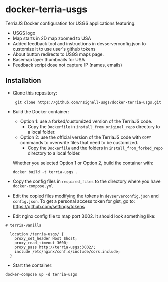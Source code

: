 # docker-terria-usgs
TerriaJS Docker configuration for USGS applications featuring:
- USGS logo
- Map starts in 2D map zoomed to USA
- Added feedback tool and instructions in devserverconfig.json to customize it to use user's github tokens 
- About button redirects to USGS maps page.
- Basemap layer thumbnails for USA
- Feedback script dose not capture IP (names, emails)

## Installation

* Clone this repository: 
  ```
   git clone https://github.com/rsignell-usgs/docker-terria-usgs.git
  ```
* Build the Docker container:
  * Option 1: use a forked/customized version of the TerriaJS code.
    * Copy the `Dockerfile` in `install_from_original_repo` directory to a local folder.
  * Option 2: use the official version of the TerriaJS code with `COPY` commands to overwrite files that need to be customized. 
    * Copy the `Dockerfile` and the folders in `install_from_forked_repo` directory to a local folder. 
  
  Whether you selected Option 1 or Option 2, build the container with:  
  ```
  docker build -t terria-usgs .
  ```

* Copy the config files in `required_files` to the directory where you have `docker-compose.yml`
* Edit the copied files modifying the tokens in `devserverconfig.json` and `config.json`. To get a personal access token for gist, go to: https://github.com/settings/tokens

* Edit nginx config file to map port 3002.  It should look something like:

```
# terria-vanilla

  location /terria-usgs/ {
    proxy_set_header Host $host;
    proxy_read_timeout 3600;
    proxy_pass http://terria-usgs:3002/;
    include /etc/nginx/conf.d/include/cors.include;
  }
```

* Start the container: 
```
docker-compose up -d terria-usgs
``` 

